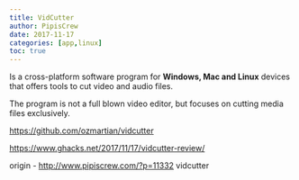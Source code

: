 ```yaml
---
title: VidCutter
author: PipisCrew
date: 2017-11-17
categories: [app,linux]
toc: true
---
```


Is a cross-platform software program for **Windows, Mac and Linux** devices that offers tools to cut video and audio files.

The program is not a full blown video editor, but focuses on cutting media files exclusively.

https://github.com/ozmartian/vidcutter

https://www.ghacks.net/2017/11/17/vidcutter-review/

origin - http://www.pipiscrew.com/?p=11332 vidcutter